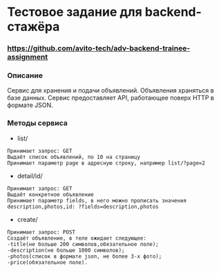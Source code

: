 # Тестовое задание для backend-стажёра 
### https://github.com/avito-tech/adv-backend-trainee-assignment
### Описание
Cервис для хранения и подачи объявлений. Объявления храняться в базе данных. Сервис предоставляет API, работающее поверх HTTP в формате JSON.

### Методы сервиса
- list/
```
Принимает запрос: GET
Выдаёт список объявлений, по 10 на страницу
Принимает параметр page в адресную строку, например list/?page=2
``` 
- detail/id/
```
Принимает запрос: GET
Выдаёт конкретное объявление
Принимает параметр fields, в него можно прописать значения description,photos,id: ?fields=description,photos
``` 
- create/
```
Принимает запрос: POST
Создаёт объявление, в теле ожидает следующее:
-title(не больше 200 символов,обязательное поле); 
-description(не больше 1000 символов); 
-photos(список в формате json, не более 3-х фото); 
-price(обязательное поле).
``` 
